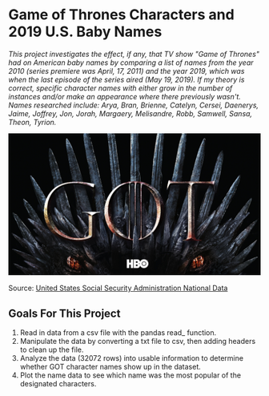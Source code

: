 # Game of Thrones Characters and 2019 U.S. Baby Names
*This project investigates the effect, if any, that TV show "Game of Thrones" had on American baby names by comparing a list of names from the year 2010 (series premiere was April, 17, 2011) and the year 2019, which was when the last episode of the series aired (May 19, 2019). If my theory is correct, specific character names with either grow in the number of instances and/or make an appearance where there previously wasn't. Names researched include: Arya, Bran, Brienne, Catelyn, Cersei, Daenerys, Jaime, Joffrey, Jon, Jorah, Margaery, Melisandre, Robb, Samwell, Sansa, Theon, Tyrion.*

[![](assets/game_of_thrones_image.jpeg)](#)


Source:  [United States Social Security Administration National Data](https://www.ssa.gov/oact/babynames/limits.html)

## Goals For This Project
1. Read in data from a csv file with the pandas read_ function.
2. Manipulate the data by converting a txt file to csv, then adding headers to clean up the file.
3. Analyze the data (32072 rows) into usable information to determine whether GOT character names show up in the dataset.
4. Plot the name data to see which name was the most popular of the designated characters. 
